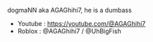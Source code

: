 dogmaNN aka AGAGhihi7,
he is a dumbass

- Youtube : https://youtube.com/@AGAGhihi7
- Roblox : @AGAGhihi7 / @UhBigFish
